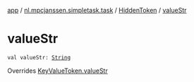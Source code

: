 [app](../../index.md) / [nl.mpcjanssen.simpletask.task](../index.md) / [HiddenToken](index.md) / [valueStr](.)

# valueStr

`val valueStr: `[`String`](https://kotlinlang.org/api/latest/jvm/stdlib/kotlin/-string/index.html)

Overrides [KeyValueToken.valueStr](../-key-value-token/value-str.md)

